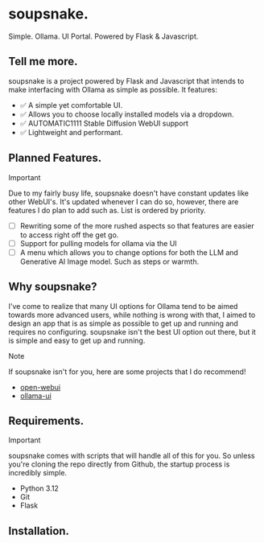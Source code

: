 # soupsnake.
Simple. Ollama. UI Portal. Powered by Flask &amp; Javascript.

## Tell me more.
soupsnake is a project powered by Flask and Javascript that intends to make interfacing with Ollama as simple as possible. It features:

- :white_check_mark: A simple yet comfortable UI.
- :white_check_mark: Allows you to choose locally installed models via a dropdown.
- :white_check_mark: AUTOMATIC1111 Stable Diffusion WebUI support
- :white_check_mark: Lightweight and performant.


## Planned Features.
> [!IMPORTANT]
Due to my fairly busy life, soupsnake doesn't have constant updates like other WebUI's. It's updated whenever I can do so, however, there are features I do plan to add such as. List is ordered by priority.

- [ ] Rewriting some of the more rushed aspects so that features are easier to access right off the get go.
- [ ] Support for pulling models for ollama via the UI
- [ ] A menu which allows you to change options for both the LLM and Generative AI Image model. Such as steps or warmth.

## Why soupsnake?
I've come to realize that many UI options for Ollama tend to be aimed towards more advanced users, while nothing is wrong with that, I aimed to design an app that is as simple as possible to get up and running and requires no configuring. soupsnake isn't the best UI option out there, but it is simple and easy to get up and running.

> [!NOTE]
If soupsnake isn't for you, here are some projects that I do recommend! 
- [open-webui](https://github.com/open-webui/open-webui)
- [ollama-ui](https://github.com/ollama-ui/ollama-ui)


## Requirements.
> [!IMPORTANT]
soupsnake comes with scripts that will handle all of this for you. So unless you're cloning the repo directly from Github, the startup process is incredibly simple.
- Python 3.12
- Git
- Flask
## Installation.
